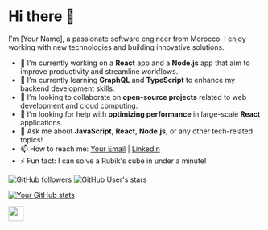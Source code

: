 # Hi there 👋

I'm [Your Name], a passionate software engineer from Morocco. I enjoy working with new technologies and building innovative solutions.

- 🔭 I’m currently working on a **React** app and a **Node.js** app that aim to improve productivity and streamline workflows.
- 🌱 I’m currently learning **GraphQL** and **TypeScript** to enhance my backend development skills.
- 👯 I’m looking to collaborate on **open-source projects** related to web development and cloud computing.
- 🤔 I’m looking for help with **optimizing performance** in large-scale **React** applications.
- 💬 Ask me about **JavaScript**, **React**, **Node.js**, or any other tech-related topics!
- 📫 How to reach me: [Your Email](mailto:badrkhorchef@gmail.com) | [LinkedIn](https://www.linkedin.com/in/badr-khorchef)
- ⚡ Fun fact: I can solve a Rubik's cube in under a minute!

![GitHub followers](https://img.shields.io/github/followers/your-username?label=Follow&style=social)
![GitHub User's stars](https://img.shields.io/github/stars/your-username?affiliations=OWNER%2CCOLLABORATOR&style=social)


[![Your GitHub stats](https://github-readme-stats.vercel.app/api?username=your-username&show_icons=true&theme=radical)](https://github.com/BIKhorchef)

<img src="https://avatars.githubusercontent.com/u/102677068?v=4" width="30px">
